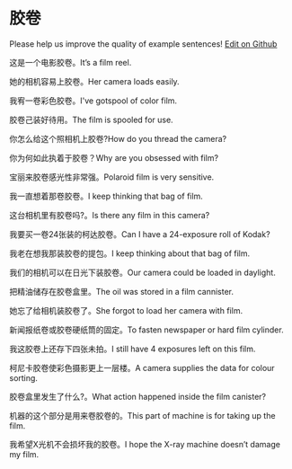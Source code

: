 # 胶卷

Please help us improve the quality of example sentences! [Edit on Github](https://github.com/jiyushe/jiyu-example-sentence-source/blob/main/chinese/jiaojuan_1.md)

<p><span class="chinese">这是一个电影胶卷。</span><span class="english">It’s a film reel.</span></p>

<p><span class="chinese">她的相机容易上胶卷。</span><span class="english">Her camera loads easily.</span></p>

<p><span class="chinese">我宥一卷彩色胶卷。</span><span class="english">I've gotspool of color film.</span></p>

<p><span class="chinese">胶卷己装好待用。</span><span class="english">The film is spooled for use.</span></p>

<p><span class="chinese">你怎么给这个照相机上胶卷?</span><span class="english">How do you thread the camera?</span></p>

<p><span class="chinese">你为何如此执着于胶卷？</span><span class="english">Why are you obsessed with film?</span></p>

<p><span class="chinese">宝丽来胶卷感光性非常强。</span><span class="english">Polaroid film is very sensitive.</span></p>

<p><span class="chinese">我一直想着那卷胶卷。</span><span class="english">I keep thinking that bag of film.</span></p>

<p><span class="chinese">这台相机里有胶卷吗?。</span><span class="english">Is there any film in this camera?</span></p>

<p><span class="chinese">我要买一卷24张装的柯达胶卷。</span><span class="english">Can I have a 24-exposure roll of Kodak?</span></p>

<p><span class="chinese">我老在想我那装胶卷的提包。</span><span class="english">I keep thinking about that bag of film.</span></p>

<p><span class="chinese">我们的相机可以在日光下装胶卷。</span><span class="english">Our camera could be loaded in daylight.</span></p>

<p><span class="chinese">把精油储存在胶卷盒里。</span><span class="english">The oil was stored in a film cannister.</span></p>

<p><span class="chinese">她忘了给相机装胶卷了。</span><span class="english">She forgot to load her camera with film.</span></p>

<p><span class="chinese">新闻报纸卷或胶卷硬纸筒的固定。</span><span class="english">To fasten newspaper or hard film cylinder.</span></p>

<p><span class="chinese">我这胶卷上还存下四张未拍。</span><span class="english">I still have 4 exposures left on this film.</span></p>

<p><span class="chinese">柯尼卡胶卷使彩色摄影更上一层楼。</span><span class="english">A camera supplies the data for colour sorting.</span></p>

<p><span class="chinese">胶卷盒里发生了什么?。</span><span class="english">What action happened inside the film canister?</span></p>

<p><span class="chinese">机器的这个部分是用来卷胶卷的。</span><span class="english">This part of machine is for taking up the film.</span></p>

<p><span class="chinese">我希望X光机不会损坏我的胶卷。</span><span class="english">I hope the X-ray machine doesn’t damage my film.</span></p>


